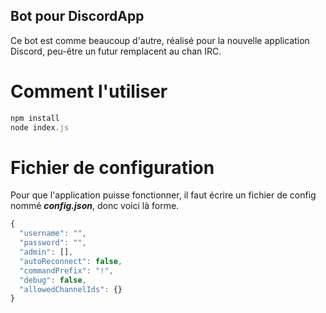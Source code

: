 ## Bot pour DiscordApp

Ce bot est comme beaucoup d'autre, réalisé pour la nouvelle application Discord, peu-être un futur remplacent au chan IRC.

# Comment l'utiliser
````javascript
npm install
node index.js
````

# Fichier de configuration

Pour que l'application puisse fonctionner, il faut écrire un fichier de config nommé ***config.json***, donc voici là forme.
```javascript
{
  "username": "",
  "password": "",
  "admin": [],
  "autoReconnect": false,
  "commandPrefix": "!",
  "debug": false,
  "allowedChannelIds": {}
}
```
